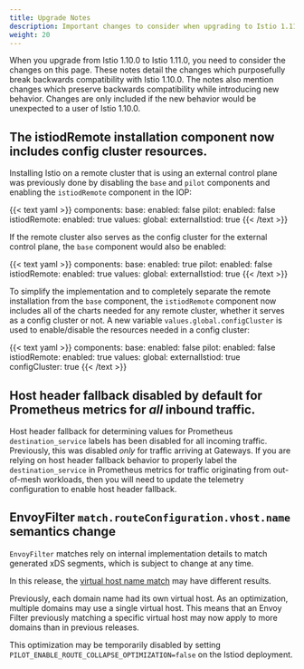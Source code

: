 ```yaml
---
title: Upgrade Notes
description: Important changes to consider when upgrading to Istio 1.11.0.
weight: 20
---
```



When you upgrade from Istio 1.10.0 to Istio 1.11.0, you need to consider the changes on this page.
These notes detail the changes which purposefully break backwards compatibility with Istio 1.10.0.
The notes also mention changes which preserve backwards compatibility while introducing new behavior.
Changes are only included if the new behavior would be unexpected to a user of Istio 1.10.0.

## The istiodRemote installation component now includes config cluster resources.

Installing Istio on a remote cluster that is using an external control plane was previously done by disabling the `base` and `pilot`
components and enabling the `istiodRemote` component in the IOP:

{{< text yaml >}}
components:
  base:
    enabled: false
  pilot:
    enabled: false
  istiodRemote:
    enabled: true
values:
  global:
    externalIstiod: true
{{< /text >}}

If the remote cluster also serves as the config cluster for the external control plane,
the `base` component would also be enabled:

{{< text yaml >}}
components:
  base:
    enabled: true
  pilot:
    enabled: false
  istiodRemote:
    enabled: true
values:
  global:
    externalIstiod: true
{{< /text >}}

To simplify the implementation and to completely separate the remote installation from the `base` component,
the `istiodRemote` component now includes all of the charts needed for any remote cluster, whether it serves as a config
cluster or not. A new variable `values.global.configCluster` is used to enable/disable the resources needed
in a config cluster:

{{< text yaml >}}
components:
  base:
    enabled: false
  pilot:
    enabled: false
  istiodRemote:
    enabled: true
values:
  global:
    externalIstiod: true
    configCluster: true
{{< /text >}}

## Host header fallback disabled by default for Prometheus metrics for *all* inbound traffic.

Host header fallback for determining values for Prometheus `destination_service` labels has been disabled for all incoming traffic.
Previously, this was disabled *only* for traffic arriving at Gateways. If you are relying on host header fallback behavior to properly
label the `destination_service` in Prometheus metrics for traffic originating from out-of-mesh workloads, then you will need to update the telemetry
configuration to enable host header fallback.

## EnvoyFilter `match.routeConfiguration.vhost.name` semantics change

`EnvoyFilter` matches rely on internal implementation details to match generated xDS segments, which is subject to change at any time.

In this release, the [virtual host name match](https://istio.io/latest/docs/reference/config/networking/envoy-filter/#EnvoyFilter-RouteConfigurationMatch-VirtualHostMatch) may have different results.

Previously, each domain name had its own virtual host. As an optimization, multiple domains may use a single virtual host.
This means that an Envoy Filter previously matching a specific virtual host may now apply to more domains than in previous releases.

This optimization may be temporarily disabled by setting `PILOT_ENABLE_ROUTE_COLLAPSE_OPTIMIZATION=false` on the Istiod deployment.

